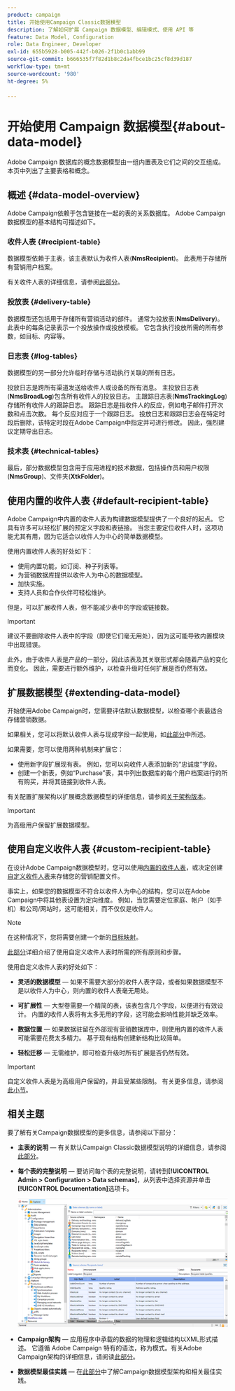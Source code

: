 ```yaml
---
product: campaign
title: 开始使用Campaign Classic数据模型
description: 了解如何扩展 Campaign 数据模型、编辑模式、使用 API 等
feature: Data Model, Configuration
role: Data Engineer, Developer
exl-id: 655b5928-b005-442f-b026-2f1b0c1abb99
source-git-commit: b666535f7f82d1b8c2da4fbce1bc25cf8d39d187
workflow-type: tm+mt
source-wordcount: '980'
ht-degree: 5%

---
```


# 开始使用 Campaign 数据模型{#about-data-model}

Adobe Campaign 数据库的概念数据模型由一组内置表及它们之间的交互组成。本页中列出了主要表格和概念。

## 概述 {#data-model-overview}

Adobe Campaign依赖于包含链接在一起的表的关系数据库。 Adobe Campaign数据模型的基本结构可描述如下。

### 收件人表 {#recipient-table}

数据模型依赖于主表，该主表默认为收件人表(**NmsRecipient**)。 此表用于存储所有营销用户档案。

有关收件人表的详细信息，请参阅[此部分](#default-recipient-table)。

### 投放表 {#delivery-table}

数据模型还包括用于存储所有营销活动的部件。 通常为投放表(**NmsDelivery**)。 此表中的每条记录表示一个投放操作或投放模板。 它包含执行投放所需的所有参数，如目标、内容等。

### 日志表 {#log-tables}

数据模型的另一部分允许临时存储与活动执行关联的所有日志。

投放日志是跨所有渠道发送给收件人或设备的所有消息。 主投放日志表(**NmsBroadLog**)包含所有收件人的投放日志。
主跟踪日志表(**NmsTrackingLog**)存储所有收件人的跟踪日志。 跟踪日志是指收件人的反应，例如电子邮件打开次数和点击次数。 每个反应对应于一个跟踪日志。
投放日志和跟踪日志会在特定时段后删除，该特定时段在Adobe Campaign中指定并可进行修改。 因此，强烈建议定期导出日志。

### 技术表 {#technical-tables}

最后，部分数据模型包含用于应用进程的技术数据，包括操作员和用户权限(**NmsGroup**)、文件夹(**XtkFolder**)。

## 使用内置的收件人表 {#default-recipient-table}

Adobe Campaign中内置的收件人表为构建数据模型提供了一个良好的起点。 它具有许多可以轻松扩展的预定义字段和表链接。 当您主要定位收件人时，这项功能尤其有用，因为它适合以收件人为中心的简单数据模型。

使用内置收件人表的好处如下：

* 使用内置功能，如订阅、种子列表等。
* 为营销数据库提供以收件人为中心的数据模型。
* 加快实施。
* 支持人员和合作伙伴可轻松维护。

但是，可以扩展收件人表，但不能减少表中的字段或链接数。

>[!IMPORTANT]
>
>建议不要删除收件人表中的字段（即使它们毫无用处），因为这可能导致内置模块中出现错误。

此外，由于收件人表是产品的一部分，因此该表及其关联形式都会随着产品的变化而变化。 因此，需要进行额外维护，以检查升级时任何扩展是否仍然有效。

## 扩展数据模型 {#extending-data-model}

开始使用Adobe Campaign时，您需要评估默认数据模型，以检查哪个表最适合存储营销数据。

如果相关，您可以将默认收件人表与现成字段一起使用，如[此部分](#default-recipient-table)中所述。

如果需要，您可以使用两种机制来扩展它：

* 使用新字段扩展现有表。 例如，您可以向收件人表添加新的“忠诚度”字段。
* 创建一个新表，例如“Purchase”表，其中列出数据库的每个用户档案进行的所有购买，并将其链接到收件人表。

有关配置扩展架构以扩展概念数据模型的详细信息，请参阅[关于架构版本](../../configuration/using/about-schema-edition.md)。

>[!IMPORTANT]
>
>为高级用户保留扩展数据模型。

## 使用自定义收件人表 {#custom-recipient-table}

在设计Adobe Campaign数据模型时，您可以使用[内置的收件人表](#default-recipient-table)，或决定创建[自定义收件人表](../../configuration/using/about-custom-recipient-table.md)来存储您的营销配置文件。

事实上，如果您的数据模型不符合以收件人为中心的结构，您可以在Adobe Campaign中将其他表设置为定向维度。 例如，当您需要定位家庭、帐户（如手机）和公司/网站时，这可能相关，而不仅仅是收件人。

>[!NOTE]
>
>在这种情况下，您将需要创建一个新的[目标映射](../../configuration/using/target-mapping.md)。

[此部分](../../configuration/using/about-custom-recipient-table.md)详细介绍了使用自定义收件人表时所需的所有原则和步骤。

使用自定义收件人表的好处如下：

* **灵活的数据模型** — 如果不需要大部分的收件人表字段，或者如果数据模型不是以收件人为中心，则内置的收件人表毫无用处。

* **可扩展性** — 大型卷需要一个精简的表，该表包含几个字段，以便进行有效设计。 内置的收件人表将有太多无用的字段，这可能会影响性能并缺乏效率。

* **数据位置** — 如果数据驻留在外部现有营销数据库中，则使用内置的收件人表可能需要花费太多精力。 基于现有结构创建新结构比较简单。

* **轻松迁移** — 无需维护，即可检查升级时所有扩展是否仍然有效。

>[!IMPORTANT]
>
>自定义收件人表是为高级用户保留的，并且受某些限制。 有关更多信息，请参阅[此小节](../../configuration/using/about-custom-recipient-table.md)。

## 相关主题

要了解有关Campaign数据模型的更多信息，请参阅以下部分：

* **主表的说明** — 有关默认Campaign Classic数据模型说明的详细信息，请参阅[此部分](../../configuration/using/data-model-description.md)。

* **每个表的完整说明** — 要访问每个表的完整说明，请转到&#x200B;**[!UICONTROL Admin > Configuration > Data schemas]**，从列表中选择资源并单击&#x200B;**[!UICONTROL Documentation]**&#x200B;选项卡。

  ![](assets/data-model_documentation-tab.png)


* **Campaign架构** — 应用程序中承载的数据的物理和逻辑结构以XML形式描述。 它遵循 Adobe Campaign 特有的语法，称为模式。有关Adobe Campaign架构的详细信息，请阅读[此部分](../../configuration/using/about-schema-reference.md)。

* **数据模型最佳实践** — 在[此部分](../../configuration/using/data-model-best-practices.md#data-model-architecture)中了解Campaign数据模型架构和相关最佳实践。
